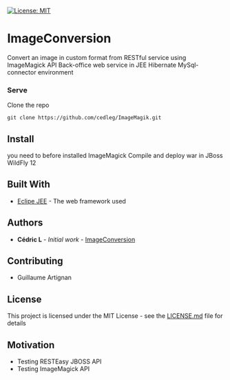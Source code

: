 [![License: MIT](https://img.shields.io/badge/License-MIT-yellow.svg)](https://opensource.org/licenses/MIT)

# ImageConversion

Convert an image in custom format from RESTful service using ImageMagick API
Back-office web service in JEE Hibernate MySql-connector environment 

### Serve

Clone the repo
```
git clone https://github.com/cedleg/ImageMagik.git
```

## Install

you need to before installed ImageMagick
Compile and deploy war in JBoss WildFly 12

## Built With

* [Eclipe JEE](http://www.eclipse.org/downloads/eclipse-packages/) - The web framework used

## Authors

* **Cédric L** - *Initial work* - [ImageConversion](https://github.com/cedleg/ImageConversion)

## Contributing

* Guillaume Artignan

## License

This project is licensed under the MIT License - see the [LICENSE.md](LICENSE.md) file for details

## Motivation

* Testing RESTEasy JBOSS API
* Testing ImageMagick API


